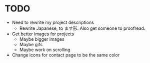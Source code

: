 # TODO

- Need to rewrite my project descriptions
  - Rewrite Japanese, to ます形. Also get someone to proofread.
- Get better images for projects
  - Maybe bigger images
  - Maybe gifs
  - Maybe work on scrolling
- Change icons for contact page to be the same color